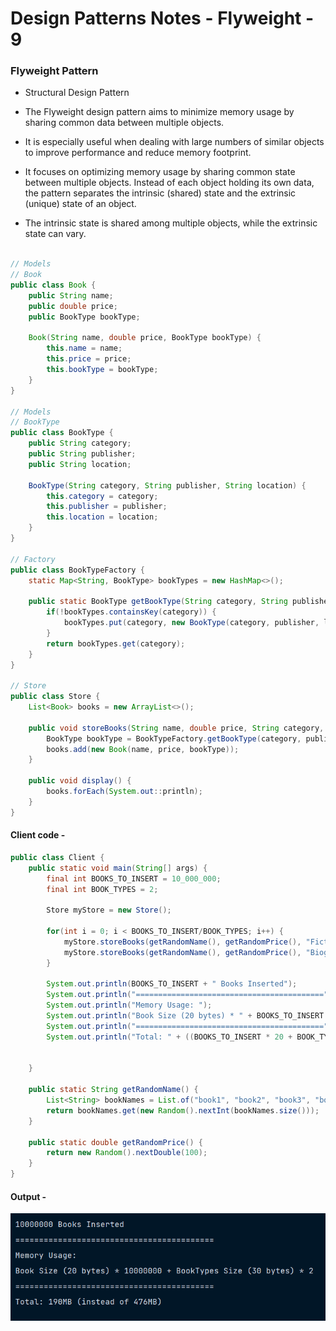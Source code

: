 # Design Patterns Notes - Flyweight - 9

### Flyweight Pattern

- Structural Design Pattern

- The Flyweight design pattern aims to minimize memory usage by sharing common data between multiple objects.

- It is especially useful when dealing with large numbers of similar objects to improve performance and reduce memory footprint.

- It focuses on optimizing memory usage by sharing common state between multiple objects. Instead of each object holding its own data, the pattern separates the intrinsic (shared) state and the extrinsic (unique) state of an object.

- The intrinsic state is shared among multiple objects, while the extrinsic state can vary.

```java

// Models
// Book
public class Book {
    public String name;
    public double price;
    public BookType bookType;

    Book(String name, double price, BookType bookType) {
        this.name = name;
        this.price = price;
        this.bookType = bookType;
    }
}

// Models
// BookType
public class BookType {
    public String category;
    public String publisher;
    public String location;

    BookType(String category, String publisher, String location) {
        this.category = category;
        this.publisher = publisher;
        this.location = location;
    }
}

// Factory
public class BookTypeFactory {
    static Map<String, BookType> bookTypes = new HashMap<>();

    public static BookType getBookType(String category, String publisher, String location) {
        if(!bookTypes.containsKey(category)) {
            bookTypes.put(category, new BookType(category, publisher, location));
        }
        return bookTypes.get(category);
    }
}

// Store
public class Store {
    List<Book> books = new ArrayList<>();

    public void storeBooks(String name, double price, String category, String publisher, String location) {
        BookType bookType = BookTypeFactory.getBookType(category, publisher, location);
        books.add(new Book(name, price, bookType));
    }

    public void display() {
        books.forEach(System.out::println);
    }
}
```

#### Client code -

```java
public class Client {
    public static void main(String[] args) {
        final int BOOKS_TO_INSERT = 10_000_000;
        final int BOOK_TYPES = 2;

        Store myStore = new Store();

        for(int i = 0; i < BOOKS_TO_INSERT/BOOK_TYPES; i++) {
            myStore.storeBooks(getRandomName(), getRandomPrice(), "Fiction", "Dream-house Publishers Ltd.", "Bengaluru");
            myStore.storeBooks(getRandomName(), getRandomPrice(), "Biography", "MacMohan & Brothers Ltd.", "Pune");
        }

        System.out.println(BOOKS_TO_INSERT + " Books Inserted");
        System.out.println("==========================================");
        System.out.println("Memory Usage: ");
        System.out.println("Book Size (20 bytes) * " + BOOKS_TO_INSERT + " + BookTypes Size (30 bytes) * " + BOOK_TYPES + "");
        System.out.println("==========================================");
        System.out.println("Total: " + ((BOOKS_TO_INSERT * 20 + BOOK_TYPES * 30) / 1024 / 1024) + "MB (instead of " + ((BOOKS_TO_INSERT * 50) / 1024 / 1024) + "MB)");


    }

    public static String getRandomName() {
        List<String> bookNames = List.of("book1", "book2", "book3", "book4", "book5");
        return bookNames.get(new Random().nextInt(bookNames.size()));
    }

    public static double getRandomPrice() {
        return new Random().nextDouble(100);
    }
}
```

#### Output -

![Output for Flyweight pattern code](OutputFlyweight.png)
